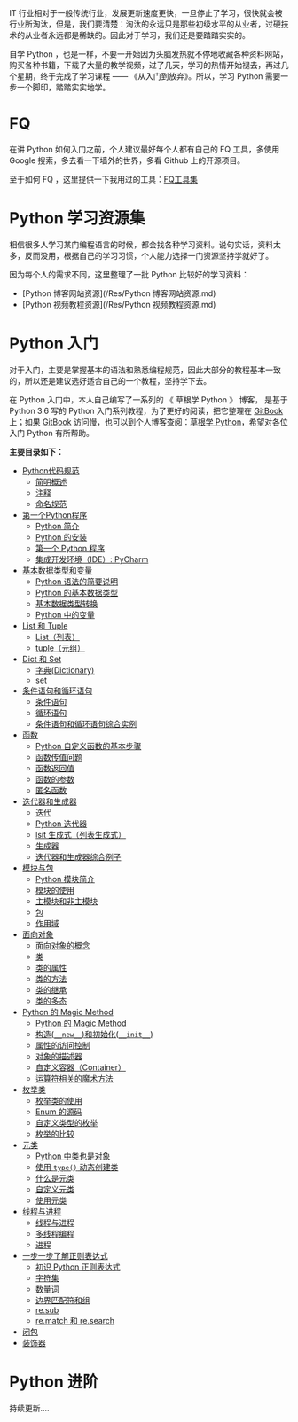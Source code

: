 IT 行业相对于一般传统行业，发展更新速度更快，一旦停止了学习，很快就会被行业所淘汰，但是，我们要清楚：淘汰的永远只是那些初级水平的从业者，过硬技术的从业者永远都是稀缺的。因此对于学习，我们还是要踏踏实实的。


自学 Python ，也是一样，不要一开始因为头脑发热就不停地收藏各种资料网站，购买各种书籍，下载了大量的教学视频，过了几天，学习的热情开始褪去，再过几个星期，终于完成了学习课程 —— 《从入门到放弃》。所以，学习 Python 需要一步一个脚印，踏踏实实地学。


# FQ

在讲 Python 如何入门之前，个人建议最好每个人都有自己的 FQ 工具，多使用 Google 搜索，多去看一下墙外的世界，多看 Github 上的开源项目。

至于如何 FQ ，这里提供一下我用过的工具：[FQ工具集](/Res/FQ.md)


# Python 学习资源集

相信很多人学习某门编程语言的时候，都会找各种学习资料。说句实话，资料太多，反而没用，根据自己的学习习惯，个人能力选择一门资源坚持学就好了。

因为每个人的需求不同，这里整理了一批 Python 比较好的学习资料：

* [Python 博客网站资源](/Res/Python 博客网站资源.md)
* [Python 视频教程资源](/Res/Python 视频教程资源.md)

# Python 入门

对于入门，主要是掌握基本的语法和熟悉编程规范，因此大部分的教程基本一致的，所以还是建议选好适合自己的一个教程，坚持学下去。

在 Python 入门中，本人自己编写了一系列的 《 草根学 Python 》 博客， 是基于 Python 3.6 写的 Python 入门系列教程，为了更好的阅读，把它整理在 [GitBook](https://www.readwithu.com/) 上；如果 [GitBook](https://www.readwithu.com/)  访问慢，也可以到个人博客查阅：[草根学 Python](http://twowater.com.cn/categories/Python/%E8%8D%89%E6%A0%B9%E5%AD%A6-Python/)，希望对各位入门 Python 有所帮助。

**主要目录如下：**

* [Python代码规范](/codeSpecification/codeSpecification_Preface.md)
  - [简明概述](/codeSpecification/codeSpecification_first.md)
  - [注释](/codeSpecification/codeSpecification_second.md)
  - [命名规范](/codeSpecification/codeSpecification_third.md)
* [第一个Python程序](/python1/Preface.md)
  - [Python 简介](/python1/Introduction.md)
  - [Python 的安装](/python1/Installation.md)
  - [第一个 Python 程序](/python1/The_first_procedure.md)
  - [集成开发环境（IDE）: PyCharm](/python1/IDE.md)
* [基本数据类型和变量](/python2/Preface.md)
  - [Python 语法的简要说明](/python2/Grammar.md)
  - [Python 的基本数据类型](/python2/Type_of_data.md)
  - [基本数据类型转换](/python2/Type_conversion.md)
  - [Python 中的变量](/python2/Variable.md)
* [List 和 Tuple](/python3/Preface.md)
  - [List（列表）](/python3/List.md)
  - [tuple（元组）](/python3/tuple.md)
* [ Dict 和 Set](/python4/Preface.md)
  - [字典(Dictionary)](/python4/Dict.md)
  - [set](/python4/Set.md)
* [条件语句和循环语句](/python5/Preface.md)
  - [条件语句](/python5/If.md)
  - [循环语句](/python5/Cycle.md)
  - [条件语句和循环语句综合实例](/python5/Example.md)
* [函数](/python6/Preface.md)
  - [Python 自定义函数的基本步骤](/python6/1.md)
  - [函数传值问题](/python6/2.md)
  - [函数返回值](/python6/3.md)
  - [函数的参数](/python6/4.md)
  - [匿名函数](/python6/5.md)
* [迭代器和生成器](/python7/Preface.md)
  - [迭代](/python7/1.md)
  - [Python 迭代器](/python7/2.md)
  - [lsit 生成式（列表生成式）](/python7/3.md)
  - [生成器](/python7/4.md)
  - [迭代器和生成器综合例子](/python7/5.md)
* [模块与包](/python8/Preface.md)
  - [Python 模块简介](/python8/1.md)
  - [模块的使用](/python8/2.md)
  - [主模块和非主模块](/python8/3.md)
  - [包](/python8/4.md)
  - [作用域](/python8/5.md)
* [面向对象](/python9/Preface.md)
  - [面向对象的概念](/python9/1.md)
  - [类](/python9/2.md)
  - [类的属性](/python9/3.md)
  - [类的方法](/python9/4.md)
  - [类的继承](/python9/5.md)
  - [类的多态](/python9/6.md)
* [Python 的 Magic Method](/python10/Preface.md)
  - [Python 的 Magic Method](/python10/1.md)
  - [构造(`__new__`)和初始化(`__init__`)](/python10/2.md)
  - [属性的访问控制](/python10/3.md)
  - [对象的描述器](/python10/4.md)
  - [自定义容器（Container）](/python10/5.md)
  - [运算符相关的魔术方法](/python10/6.md)
* [枚举类](/python11/Preface.md)
  - [枚举类的使用](/python11/1.md)
  - [Enum 的源码](/python11/2.md)
  - [自定义类型的枚举](/python11/3.md)
  - [枚举的比较](/python11/4.md)
* [元类](/python12/Preface.md)
  - [Python 中类也是对象](/python12/1.md)
  - [使用 `type()` 动态创建类](/python12/2.md)
  - [什么是元类](/python12/3.md)
  - [自定义元类](/python12/4.md)
  - [使用元类](/python12/5.md)
* [线程与进程](/python13/Preface.md)
  - [线程与进程](/python13/1.md)
  - [多线程编程](/python13/2.md)
  - [进程](/python13/3.md)
* [一步一步了解正则表达式](/python14/Preface.md)
    - [初识 Python 正则表达式](/python14/1.md)
    - [字符集](/python14/2.md)
    - [数量词](/python14/3.md)
    - [边界匹配符和组](/python14/4.md)
    - [re.sub](/python14/5.md)
    - [re.match 和 re.search](/python14/6.md)
* [闭包](/python15/1.md)
* [装饰器](/python16/1.md)


# Python 进阶

持续更新....
